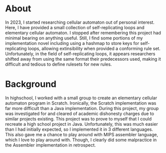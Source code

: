 # About
In 2023, I started researching cellular automaton out of personal interest. Here, I have provided a small collection of self-replicating loops and elementary cellular automaton. 
I stopped after remembering this project had minimal bearing on anything useful. Still, I find some portions of my implementation novel including using a hashmap to store keys
for self-replicating loops, allowing extinsibility when provided a conforming rule set. Unfortunately, in the field of self-replicating loops, it appears researchers shifted away
from using the same format their predecessors used, making it difficult and tedious to define rulesets for new rules.

# Background
In highschool, I worked with a small group to create an elementary cellular automaton program in Scratch. Ironically, the Scratch implementation was far more difficult than a Java
implementation. During this project, my group was investigated for and cleared of academic dishonesty charges due to similar projects existing. This project was to prove to myself
that I could recreate a high school project in Java. Unfortunately, this was much easier than I had initially expected, so I implemented it in 3 different languages. This also gave me
a chance to play around with MIPS assembler language, which I love to play around with. Though, I clearly did some malpractice in the Assembler implementation in retrospect.
